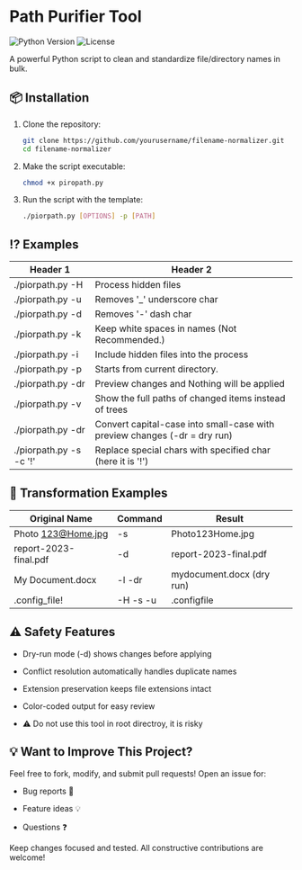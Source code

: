 # Path Purifier Tool

![Python Version](https://img.shields.io/badge/python-3.6+-blue.svg)
![License](https://img.shields.io/badge/license-MIT-green.svg)

A powerful Python script to clean and standardize file/directory names in bulk.

## 📦 Installation

1. Clone the repository:
   ```bash
   git clone https://github.com/yourusername/filename-normalizer.git
   cd filename-normalizer
   
2. Make the script executable:
   ```bash
   chmod +x piropath.py
3. Run the script with the template:
   ```bash
   ./piorpath.py [OPTIONS] -p [PATH]

## ⁉️ Examples

| Header 1            | Header 2 
|---------------------|----------
| ./piorpath.py -H |Process hidden files
| ./piorpath.py -u|Removes '_' underscore char 
| ./piorpath.py -d|Removes '-' dash char
| ./piorpath.py -k|Keep white spaces in names (Not Recommended.)
| ./piorpath.py -i|Include hidden files into the process
| ./piorpath.py -p|Starts from current directory.
| ./piorpath.py -dr|Preview changes and Nothing will be applied
| ./piorpath.py -v|Show the full paths of changed items instead of trees
| ./piorpath.py -dr|Convert capital-case into small-case with preview changes (-dr = dry run)
| ./piorpath.py -s -c '!'|Replace special chars with specified char (here it is '!') 

## 🧪 Transformation Examples
| Original Name | Command | Result |
|----------|----------|----------|
| Photo 123@Home.jpg| -s | Photo123Home.jpg  |
| report-2023-final.pdf| -d |  report-2023-final.pdf |
| My Document.docx  | -l -dr | mydocument.docx (dry run)  |
| .config_file!  | -H -s -u | .configfile |

## ⚠️ Safety Features
- Dry-run mode (-d) shows changes before applying

- Conflict resolution automatically handles duplicate names

- Extension preservation keeps file extensions intact

- Color-coded output for easy review

- ⚠️ Do not use this tool in root directroy, it is risky


## 💡 Want to Improve This Project?
Feel free to fork, modify, and submit pull requests! Open an issue for:

- Bug reports 🐛

- Feature ideas 💡

- Questions ❓

Keep changes focused and tested. All constructive contributions are welcome!



